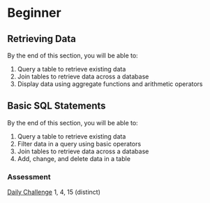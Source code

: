 # Beginner
## Retrieving Data
By the end of this section, you will be able to: 

1. Query a table to retrieve existing data
1. Join tables to retrieve data across a database
1. Display data using aggregate functions and arithmetic operators


## Basic SQL Statements
By the end of this section, you will be able to: 
1. Query a table to retrieve existing data
1. Filter data in a query using basic operators
1. Join tables to retrieve data across a database
1. Add, change, and delete data in a table

### Assessment 
[Daily Challenge](https://www.sqlprep.com/sc_dailychallenge) 1, 4, 15 (distinct)
